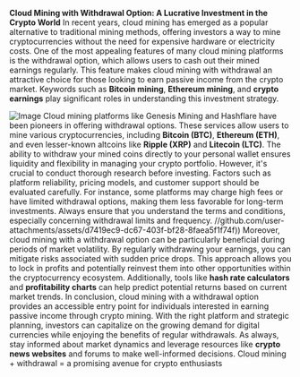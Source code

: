 **Cloud Mining with Withdrawal Option: A Lucrative Investment in the Crypto World**
In recent years, cloud mining has emerged as a popular alternative to traditional mining methods, offering investors a way to mine cryptocurrencies without the need for expensive hardware or electricity costs. One of the most appealing features of many cloud mining platforms is the withdrawal option, which allows users to cash out their mined earnings regularly. This feature makes cloud mining with withdrawal an attractive choice for those looking to earn passive income from the crypto market. Keywords such as **Bitcoin mining**, **Ethereum mining**, and **crypto earnings** play significant roles in understanding this investment strategy.

![Image](https://github.com/user-attachments/assets/4a25d116-2220-4385-b08e-f287af8fcbc4)
Cloud mining platforms like Genesis Mining and Hashflare have been pioneers in offering withdrawal options. These services allow users to mine various cryptocurrencies, including **Bitcoin (BTC)**, **Ethereum (ETH)**, and even lesser-known altcoins like **Ripple (XRP)** and **Litecoin (LTC)**. The ability to withdraw your mined coins directly to your personal wallet ensures liquidity and flexibility in managing your crypto portfolio. 
However, it's crucial to conduct thorough research before investing. Factors such as platform reliability, pricing models, and customer support should be evaluated carefully. For instance, some platforms may charge high fees or have limited withdrawal options, making them less favorable for long-term investments. Always ensure that you understand the terms and conditions, especially concerning withdrawal limits and frequency. 
 //github.com/user-attachments/assets/d7419ec9-dc67-403f-bf28-8faea5f1f74f))
Moreover, cloud mining with a withdrawal option can be particularly beneficial during periods of market volatility. By regularly withdrawing your earnings, you can mitigate risks associated with sudden price drops. This approach allows you to lock in profits and potentially reinvest them into other opportunities within the cryptocurrency ecosystem. Additionally, tools like **hash rate calculators** and **profitability charts** can help predict potential returns based on current market trends.
In conclusion, cloud mining with a withdrawal option provides an accessible entry point for individuals interested in earning passive income through crypto mining. With the right platform and strategic planning, investors can capitalize on the growing demand for digital currencies while enjoying the benefits of regular withdrawals. As always, stay informed about market dynamics and leverage resources like **crypto news websites** and forums to make well-informed decisions. Cloud mining + withdrawal = a promising avenue for crypto enthusiasts
